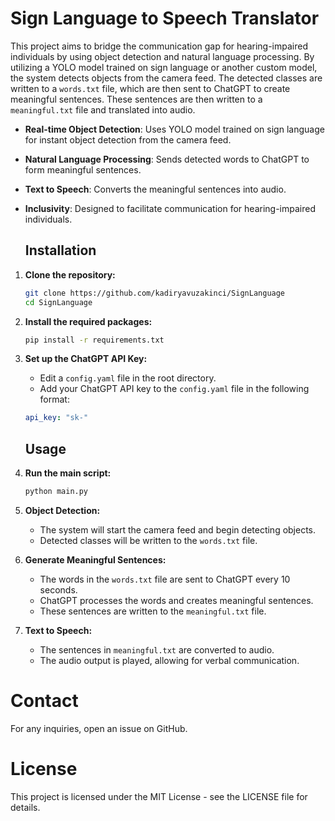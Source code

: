 # Sign Language to Speech Translator

This project aims to bridge the communication gap for hearing-impaired individuals by using object detection and natural language processing. By utilizing a YOLO model trained on sign language or another custom model, the system detects objects from the camera feed. The detected classes are written to a `words.txt` file, which are then sent to ChatGPT to create meaningful sentences. These sentences are then written to a `meaningful.txt` file and translated into audio.

- **Real-time Object Detection**: Uses YOLO model trained on sign language for instant object detection from the camera feed.
- **Natural Language Processing**: Sends detected words to ChatGPT to form meaningful sentences.
- **Text to Speech**: Converts the meaningful sentences into audio.
- **Inclusivity**: Designed to facilitate communication for hearing-impaired individuals.

  ## Installation

1. **Clone the repository:**
    ```sh
    git clone https://github.com/kadiryavuzakinci/SignLanguage
    cd SignLanguage
    ```

2. **Install the required packages:**
    ```sh
    pip install -r requirements.txt
    ```
3. **Set up the ChatGPT API Key:**
    - Edit a `config.yaml` file in the root directory.
    - Add your ChatGPT API key to the `config.yaml` file in the following format:
    ```yaml
    api_key: "sk-"
    ```

    ## Usage

1. **Run the main script:**
    ```sh
    python main.py
    ```

2. **Object Detection:**
    - The system will start the camera feed and begin detecting objects.
    - Detected classes will be written to the `words.txt` file.

3. **Generate Meaningful Sentences:**
    - The words in the `words.txt` file are sent to ChatGPT every 10 seconds.
    - ChatGPT processes the words and creates meaningful sentences.
    - These sentences are written to the `meaningful.txt` file.

4. **Text to Speech:**
    - The sentences in `meaningful.txt` are converted to audio.
    - The audio output is played, allowing for verbal communication.


# Contact
For any inquiries, open an issue on GitHub.

# License
This project is licensed under the MIT License - see the LICENSE file for details.

